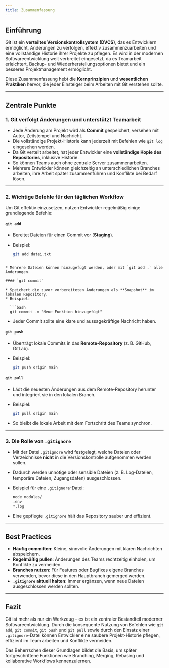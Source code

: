 ```yaml
---
title: Zusammenfassung
---
```


## Einführung

Git ist ein **verteiltes Versionskontrollsystem (DVCS)**, das es Entwicklern ermöglicht, Änderungen zu verfolgen, effektiv zusammenzuarbeiten und eine vollständige Historie ihrer Projekte zu pflegen. Es wird in der modernen Softwareentwicklung weit verbreitet eingesetzt, da es Teamarbeit erleichtert, Backup- und Wiederherstellungsoptionen bietet und ein besseres Projektmanagement ermöglicht.  

Diese Zusammenfassung hebt die **Kernprinzipien** und **wesentlichen Praktiken** hervor, die jeder Einsteiger beim Arbeiten mit Git verstehen sollte.

---

## Zentrale Punkte

### 1. Git verfolgt Änderungen und unterstützt Teamarbeit
- Jede Änderung am Projekt wird als **Commit** gespeichert, versehen mit Autor, Zeitstempel und Nachricht.  
- Die vollständige Projekt-Historie kann jederzeit mit Befehlen wie `git log` eingesehen werden.  
- Da Git verteilt arbeitet, hat jeder Entwickler eine **vollständige Kopie des Repositories**, inklusive Historie.  
- So können Teams auch ohne zentrale Server zusammenarbeiten.  
- Mehrere Entwickler können gleichzeitig an unterschiedlichen Branches arbeiten, ihre Arbeit später zusammenführen und Konflikte bei Bedarf lösen.

---

### 2. Wichtige Befehle für den täglichen Workflow
Um Git effektiv einzusetzen, nutzen Entwickler regelmäßig einige grundlegende Befehle:

#### `git add`
- Bereitet Dateien für einen Commit vor (**Staging**).  
- Beispiel:

  ```bash
  git add datei.txt
```

* Mehrere Dateien können hinzugefügt werden, oder mit `git add .` alle Änderungen.

#### `git commit`

* Speichert die zuvor vorbereiteten Änderungen als **Snapshot** im lokalen Repository.
* Beispiel:

  ```bash
  git commit -m "Neue Funktion hinzugefügt"
  ```
* Jeder Commit sollte eine klare und aussagekräftige Nachricht haben.

#### `git push`

* Überträgt lokale Commits in das **Remote-Repository** (z. B. GitHub, GitLab).
* Beispiel:

  ```bash
  git push origin main
  ```

#### `git pull`

* Lädt die neuesten Änderungen aus dem Remote-Repository herunter und integriert sie in den lokalen Branch.
* Beispiel:

  ```bash
  git pull origin main
  ```
* So bleibt die lokale Arbeit mit dem Fortschritt des Teams synchron.

---

### 3. Die Rolle von `.gitignore`

* Mit der Datei `.gitignore` wird festgelegt, welche Dateien oder Verzeichnisse **nicht** in die Versionskontrolle aufgenommen werden sollen.
* Dadurch werden unnötige oder sensible Dateien (z. B. Log-Dateien, temporäre Dateien, Zugangsdaten) ausgeschlossen.
* Beispiel für eine `.gitignore`-Datei:

  ```bash
  node_modules/
  .env
  *.log
  ```
* Eine gepflegte `.gitignore` hält das Repository sauber und effizient.

---

## Best Practices

* **Häufig committen**: Kleine, sinnvolle Änderungen mit klaren Nachrichten abspeichern.
* **Regelmäßig pullen**: Änderungen des Teams rechtzeitig einholen, um Konflikte zu vermeiden.
* **Branches nutzen**: Für Features oder Bugfixes eigene Branches verwenden, bevor diese in den Hauptbranch gemerged werden.
* **`.gitignore` aktuell halten**: Immer ergänzen, wenn neue Dateien ausgeschlossen werden sollten.

---

## Fazit

Git ist mehr als nur ein Werkzeug – es ist ein zentraler Bestandteil moderner Softwareentwicklung. Durch die konsequente Nutzung von Befehlen wie `git add`, `git commit`, `git push` und `git pull` sowie durch den Einsatz einer `.gitignore`-Datei können Entwickler eine saubere Projekt-Historie pflegen, effizient im Team arbeiten und Konflikte vermeiden.

Das Beherrschen dieser Grundlagen bildet die Basis, um später fortgeschrittene Funktionen wie Branching, Merging, Rebasing und kollaborative Workflows kennenzulernen.
